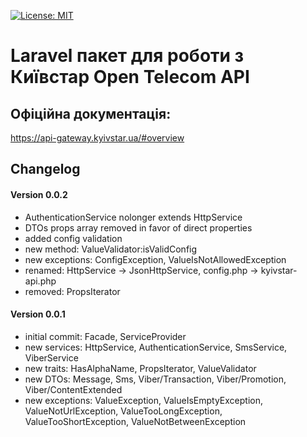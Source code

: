 [![License: MIT](https://img.shields.io/badge/License-MIT-yellow.svg)](https://opensource.org/licenses/MIT)
# Laravel пакет для роботи з Київстар Open Telecom API

## Офіційна документація:
https://api-gateway.kyivstar.ua/#overview

## Changelog

#### Version 0.0.2
- AuthenticationService nolonger extends HttpService
- DTOs props array removed in favor of direct properties
- added config validation
- new method: ValueValidator:isValidConfig
- new exceptions: ConfigException, ValueIsNotAllowedException
- renamed: HttpService -> JsonHttpService, config.php -> kyivstar-api.php
- removed: PropsIterator

#### Version 0.0.1
- initial commit: Facade, ServiceProvider
- new services: HttpService, AuthenticationService, SmsService, ViberService
- new traits: HasAlphaName, PropsIterator, ValueValidator
- new DTOs: Message, Sms, Viber/Transaction, Viber/Promotion, Viber/ContentExtended
- new exceptions: ValueException, ValueIsEmptyException, ValueNotUrlException, ValueTooLongException, ValueTooShortException, ValueNotBetweenException
